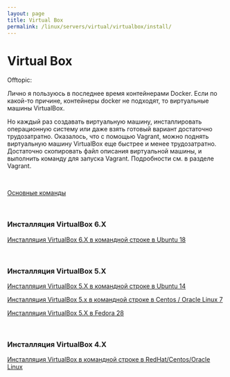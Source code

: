 ```yaml
---
layout: page
title: Virtual Box
permalink: /linux/servers/virtual/virtualbox/install/
---
```


# Virtual Box

Offtopic:

Лично я пользуюсь в последнее время контейнерами Docker. Если по какой-то причине, контейнеры docker не подходят, то виртуальные машины VirtualBox.

Но каждый раз создавать виртуальную машину, инсталлировать операционную систему или даже взять готовый вариант достаточно трудозатратно. Оказалось, что с помощью Vagrant, можно поднять виртуальную машину VirtualBox еще быстрее и менее трудозатратно. Достаточно скопировать файл описания виртуальной машины, и выполнить команду для запуска Vagrant. Подробности см. в разделе Vagrant.

<br/>

[Основные команды](/linux/servers/virtual/virtualbox/commands/)

<br/>

### Инсталляция VirtualBox 6.X

[Инсталляция VirtualBox 6.X в командной строке в Ubuntu 18](/linux/servers/virtual/virtualbox/install/ubuntu/18.04/)

<br/>

### Инсталляция VirtualBox 5.X

[Инсталляция VirtualBox 5.X в командной строке в Ubuntu 14](/linux/servers/virtual/virtualbox/install/ubuntu/14.04/)

[Инсталляция VirtualBox 5.x в командной строке в Centos / Oracle Linux 7](/linux/servers/virtual/virtualbox/install/centos/7/)

[Инсталляция VirtualBox 5.X в Fedora 28](/linux/servers/virtual/virtualbox/install/fedora/)

<br/>

### Инсталляция VirtualBox 4.X

[Инсталляция VirtualBox в командной строке в RedHat/Centos/Oracle Linux](/linux/servers/virtual/virtualbox/install/centos/6/)
